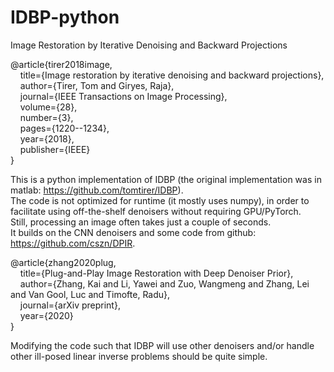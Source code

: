 # IDBP-python
Image Restoration by Iterative Denoising and Backward Projections

@article{tirer2018image,\
  &nbsp; &nbsp; title={Image restoration by iterative denoising and backward projections},\
  &nbsp; &nbsp; author={Tirer, Tom and Giryes, Raja},\
  &nbsp; &nbsp; journal={IEEE Transactions on Image Processing},\
  &nbsp; &nbsp; volume={28},\
  &nbsp; &nbsp; number={3},\
  &nbsp; &nbsp; pages={1220--1234},\
  &nbsp; &nbsp; year={2018},\
  &nbsp; &nbsp; publisher={IEEE}\
}

This is a python implementation of IDBP (the original implementation was in matlab: https://github.com/tomtirer/IDBP). \
The code is not optimized for runtime (it mostly uses numpy), in order to facilitate using off-the-shelf denoisers without requiring GPU/PyTorch. \
Still, processing an image often takes just a couple of seconds. \
It builds on the CNN denoisers and some code from github: https://github.com/cszn/DPIR.

@article{zhang2020plug,\
  &nbsp; &nbsp; title={Plug-and-Play Image Restoration with Deep Denoiser Prior},\
  &nbsp; &nbsp; author={Zhang, Kai and Li, Yawei and Zuo, Wangmeng and Zhang, Lei and Van Gool, Luc and Timofte, Radu},\
  &nbsp; &nbsp; journal={arXiv preprint},\
  &nbsp; &nbsp; year={2020}\
}

Modifying the code such that IDBP will use other denoisers and/or handle other ill-posed linear inverse problems should be quite simple.
